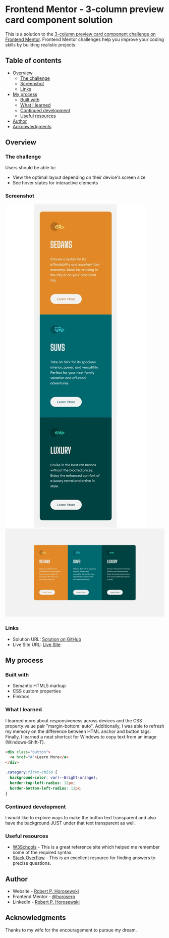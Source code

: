 # Frontend Mentor - 3-column preview card component solution

This is a solution to the [3-column preview card component challenge on Frontend Mentor](https://www.frontendmentor.io/challenges/3column-preview-card-component-pH92eAR2-). Frontend Mentor challenges help you improve your coding skills by building realistic projects.

## Table of contents

- [Overview](#overview)
  - [The challenge](#the-challenge)
  - [Screenshot](#screenshot)
  - [Links](#links)
- [My process](#my-process)
  - [Built with](#built-with)
  - [What I learned](#what-i-learned)
  - [Continued development](#continued-development)
  - [Useful resources](#useful-resources)
- [Author](#author)
- [Acknowledgments](#acknowledgments)

## Overview

### The challenge

Users should be able to:

- View the optimal layout depending on their device's screen size
- See hover states for interactive elements

### Screenshot

![Mobile](./assets/images/mobile-screenshot.jpeg)
![Desktop](./assets/images/desktop-screenshot.jpeg)

### Links

- Solution URL: [Solution on GitHub](https://github.com/horoserp/column-card)
- Live Site URL: [Live Site](https://horoserp.github.io/column-card)

## My process

### Built with

- Semantic HTML5 markup
- CSS custom properties
- Flexbox

### What I learned

I learned more about responsiveness across devices and the CSS property:value pair "margin-bottom: auto". Additionally, I was able to refresh my memory on the difference between HTML anchor and button tags. Finally, I learned a neat shortcut for Windows to copy text from an image (Windows-Shift-T).

```html
<div class="button">
  <a href="#">Learn More</a>
</div>
```

```css
.category:first-child {
  background-color: var(--Bright-orange);
  border-top-left-radius: 12px;
  border-bottom-left-radius: 12px;
}
```

### Continued development

I would like to explore ways to make the button text transparent and also have the background JUST under that text transparent as well.

### Useful resources

- [W3Schools](https://www.w3schools.com/) - This is a great reference site which helped me remember some of the required syntax.
- [Stack Overflow](https://stackoverflow.com/) - This is an excellent resource for finding answers to precise questions.

## Author

- Website - [Robert P. Horosewski](https://horoserp.github.io/React-Portfolio)
- Frontend Mentor - [@horoserp](https://www.frontendmentor.io/profile/horoserp)
- LinkedIn - [Robert P. Horosewski](https://www.linkedin.com/in/robert-horosewski-8a0608196/)

## Acknowledgments

Thanks to my wife for the encouragement to pursue my dream.
